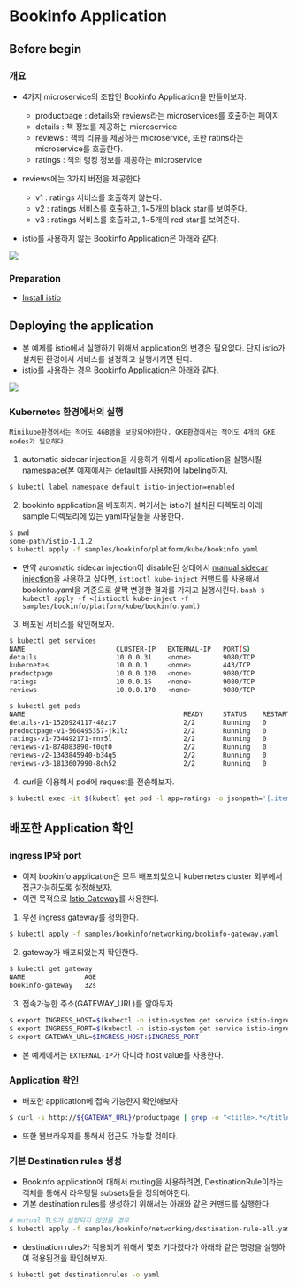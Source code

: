 # Bookinfo Application 

## Before begin

### 개요
- 4가지 microservice의 조합인 Bookinfo Application을 만들어보자.
  - productpage : details와 reviews라는 microservices를 호출하는 페이지
  - details : 책 정보를 제공하는 microservice
  - reviews : 책의 리뷰를 제공하는 microservice, 또한 ratins라는 microservice를 호출한다.
  - ratings : 책의 랭킹 정보를 제공하는 microservice
 - reviews에는 3가지 버전을 제공한다.
   - v1 : ratings 서비스를 호출하지 않는다.
   - v2 : ratings 서비스를 호출하고, 1~5개의 black star를 보여준다.
   - v3 : ratings 서비스를 호출하고, 1~5개의 red star를 보여준다.
 
 - istio를 사용하지 않는 Bookinfo Application은 아래와 같다.
 <img src="https://istio.io/docs/examples/bookinfo/noistio.svg"/>
 
### Preparation
 - [Install istio](https://github.com/grepsean/study-istio/blob/master/setup.md)
 
 
## Deploying the application
 - 본 예제를 istio에서 실행하기 위해서 application의 변경은 필요없다. 단지 istio가 설치된 환경에서 서비스를 설정하고 실행시키면 된다.
 - istio를 사용하는 경우 Bookinfo Application은 아래와 같다.
 <img src="https://istio.io/docs/examples/bookinfo/withistio.svg" />
 
### Kubernetes 환경에서의 실행
  `Minikube환경에서는 적어도 4GB램을 보장되어야한다. GKE환경에서는 적어도 4개의 GKE nodes가 필요하다.`
  
  1. automatic sidecar injection을 사용하기 위해서 application을 실행시킬 namespace(본 예제에서는 default를 사용함)에 labeling하자.
  ```bash
  $ kubectl label namespace default istio-injection=enabled
  ```
  2. bookinfo application을 배포하자. 여기서는 istio가 설치된 디렉토리 아래 sample 디렉토리에 있는 yaml파일들을 사용한다.
  ```bash
  $ pwd 
  some-path/istio-1.1.2
  $ kubectl apply -f samples/bookinfo/platform/kube/bookinfo.yaml
  ```
   - 만약 automatic sidecar injection이 disable된 상태에서 [manual sidecar injection](https://istio.io/docs/setup/kubernetes/additional-setup/sidecar-injection/#manual-sidecar-injection)을 사용하고 싶다면, `istioctl kube-inject` 커맨드를 사용해서 bookinfo.yaml을 기준으로 살짝 변경한 결과를 가지고 실행시킨다.
    ```bash
    $ kubectl apply -f <(istioctl kube-inject -f samples/bookinfo/platform/kube/bookinfo.yaml)
    ```
  3. 배포된 서비스를 확인해보자.
  ```bash
  $ kubectl get services
  NAME                       CLUSTER-IP   EXTERNAL-IP   PORT(S)              AGE
  details                    10.0.0.31    <none>        9080/TCP             6m
  kubernetes                 10.0.0.1     <none>        443/TCP              7d
  productpage                10.0.0.120   <none>        9080/TCP             6m
  ratings                    10.0.0.15    <none>        9080/TCP             6m
  reviews                    10.0.0.170   <none>        9080/TCP             6m
  
  $ kubectl get pods
  NAME                                        READY     STATUS    RESTARTS   AGE
  details-v1-1520924117-48z17                 2/2       Running   0          6m
  productpage-v1-560495357-jk1lz              2/2       Running   0          6m
  ratings-v1-734492171-rnr5l                  2/2       Running   0          6m
  reviews-v1-874083890-f0qf0                  2/2       Running   0          6m
  reviews-v2-1343845940-b34q5                 2/2       Running   0          6m
  reviews-v3-1813607990-8ch52                 2/2       Running   0          6m
  ```
  
  4. curl을 이용해서 pod에 request를 전송해보자. 
  ```bash
  $ kubectl exec -it $(kubectl get pod -l app=ratings -o jsonpath='{.items[0].metadata.name}') -c ratings -- curl productpage:9080/productpage | grep -o "<title>.*</title>"
  ```

## 배포한 Application 확인
### ingress IP와 port
  - 이제 bookinfo application은 모두 배포되었으니 kubernetes cluster 외부에서 접근가능하도록 설정해보자.
  - 이런 목적으로 [Istio Gateway](https://istio.io/docs/concepts/traffic-management/#gateways)를 사용한다.
  
  1. 우선 ingress gateway를 정의한다.
  ```bash
  $ kubectl apply -f samples/bookinfo/networking/bookinfo-gateway.yaml
  ```
  2. gateway가 배포되었는지 확인한다.
  ```bash
  $ kubectl get gateway
  NAME               AGE
  bookinfo-gateway   32s
  ```
  3. 접속가능한 주소(GATEWAY_URL)를 알아두자.
  ```bash
  $ export INGRESS_HOST=$(kubectl -n istio-system get service istio-ingressgateway -o jsonpath='{.status.loadBalancer.ingress[0].hostname}')
  $ export INGRESS_PORT=$(kubectl -n istio-system get service istio-ingressgateway -o jsonpath='{.spec.ports[?(@.name=="http2")].port}')
  $ export GATEWAY_URL=$INGRESS_HOST:$INGRESS_PORT
  ```
   - 본 예제에서는 `EXTERNAL-IP`가 아니라 host value를 사용한다.

### Application 확인
  - 배포한 application에 접속 가능한지 확인해보자.
  ```bash
  $ curl -s http://${GATEWAY_URL}/productpage | grep -o "<title>.*</title>"
  ```
   - 또한 웹브라우저를 통해서 접근도 가능할 것이다.

### 기본 Destination rules 생성
  - Bookinfo application에 대해서 routing을 사용하려면, DestinationRule이라는 객체를 통해서 라우팅될 subsets들을 정의해야한다.
  - 기본 destination rules를 생성하기 위해서는 아래와 같은 커맨드를 실행한다.
  ```bash
  # mutual TLS가 설정되지 않았을 경우
  $ kubectl apply -f samples/bookinfo/networking/destination-rule-all.yaml
  ```
  - destination rules가 적용되기 위해서 몇초 기다렸다가 아래와 같은 명령을 실행하여 적용된것을 확인해보자.
  ```bash
  $ kubectl get destinationrules -o yaml
  ```
